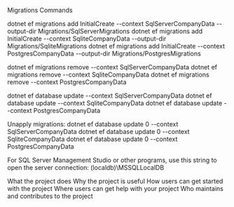 Migrations Commands

dotnet ef migrations add InitialCreate --context SqlServerCompanyData --output-dir Migrations/SqlServerMigrations
dotnet ef migrations add InitialCreate --context SqliteCompanyData --output-dir Migrations/SqliteMigrations
dotnet ef migrations add InitialCreate --context PostgresCompanyData --output-dir Migrations/PostgresMigrations

dotnet ef migrations remove --context SqlServerCompanyData
dotnet ef migrations remove --context SqliteCompanyData
dotnet ef migrations remove --context PostgresCompanyData

dotnet ef database update --context SqlServerCompanyData
dotnet ef database update --context SqliteCompanyData
dotnet ef database update --context PostgresCompanyData

Unapply migrations:
dotnet ef database update 0 --context SqlServerCompanyData
dotnet ef database update 0 --context SqliteCompanyData
dotnet ef database update 0 --context PostgresCompanyData

For SQL Server Management Studio or other programs, use this string to open the server connection: (localdb)\MSSQLLocalDB


What the project does
Why the project is useful
How users can get started with the project
Where users can get help with your project
Who maintains and contributes to the project